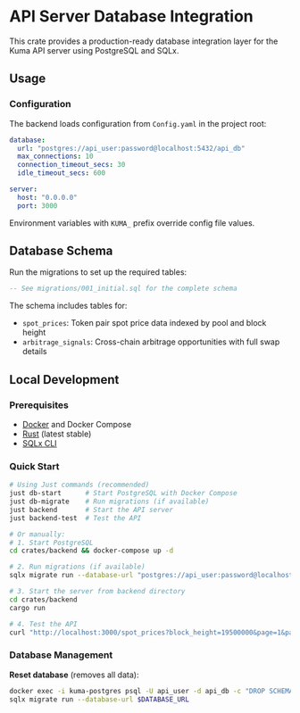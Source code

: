 # API Server Database Integration

This crate provides a production-ready database integration layer for the Kuma API server using PostgreSQL and SQLx.

## Usage

### Configuration

The backend loads configuration from `Config.yaml` in the project root:

```yaml
database:
  url: "postgres://api_user:password@localhost:5432/api_db"
  max_connections: 10
  connection_timeout_secs: 30
  idle_timeout_secs: 600

server:
  host: "0.0.0.0"
  port: 3000
```

Environment variables with `KUMA_` prefix override config file values.

## Database Schema

Run the migrations to set up the required tables:

```sql
-- See migrations/001_initial.sql for the complete schema
```

The schema includes tables for:
- `spot_prices`: Token pair spot price data indexed by pool and block height
- `arbitrage_signals`: Cross-chain arbitrage opportunities with full swap details

## Local Development

### Prerequisites

- [Docker](https://docs.docker.com/get-docker/) and Docker Compose
- [Rust](https://rustup.rs/) (latest stable)
- [SQLx CLI](https://github.com/launchbadge/sqlx/tree/main/sqlx-cli)

### Quick Start

```bash
# Using Just commands (recommended)
just db-start      # Start PostgreSQL with Docker Compose
just db-migrate    # Run migrations (if available)  
just backend       # Start the API server
just backend-test  # Test the API

# Or manually:
# 1. Start PostgreSQL
cd crates/backend && docker-compose up -d

# 2. Run migrations (if available)
sqlx migrate run --database-url "postgres://api_user:password@localhost:5432/api_db"

# 3. Start the server from backend directory
cd crates/backend
cargo run

# 4. Test the API
curl "http://localhost:3000/spot_prices?block_height=19500000&page=1&page_size=10"
```
### Database Management

**Reset database** (removes all data):
```bash
docker exec -i kuma-postgres psql -U api_user -d api_db -c "DROP SCHEMA public CASCADE; CREATE SCHEMA public;"
sqlx migrate run --database-url $DATABASE_URL
```
